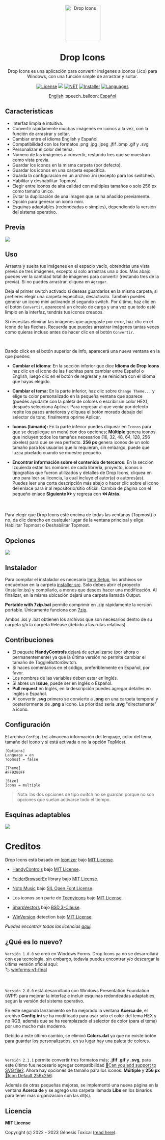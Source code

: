 <p align="center"></p>
<p align="center"><a href="#"><img width="115px" src="docs/assets/Logo-115px.png" align="center" alt="Drop Icons"/></a></p>
<h1 align="center">Drop Icons</h1>
<p align="center">Drop Icons es una aplicación para convertir imágenes a iconos (.ico) para Windows, con una función simple de arrastrar y soltar.</p>

<p align="center">
 <a href="LICENSE"><img alt="License" src="https://img.shields.io/badge/License-MIT-9280FF?style=flat-square&labelColor=343B45"/></a>
 <a href="https://github.com/genesistoxical/drop-icons/releases/tag/2.1.1"><img src="https://img.shields.io/github/v/release/genesistoxical/drop-icons.svg?color=9280FF&label=Release&style=flat-square&labelColor=343B45"/></a>
 <a href="#"><img alt="NET" src="https://img.shields.io/badge/.NET_Framework-4.8-9280FF?style=flat-square&labelColor=343B45"/></a> 
 <a href="/installer%20src"><img alt="Installer" src="https://img.shields.io/badge/Installer-ISS-9280FF?style=flat-square&labelColor=343B45"/></a>
 <a href="#"><img alt="Languages" src="https://img.shields.io/badge/Idiomas-2-9280FF?style=flat-square&labelColor=343B45"/></a>
</p>

<p align="center">
<a href="README.md">English</a> :speech_balloon: <a href="README-es.md">Español</a>
</p>

## Características
* Interfaz limpia e intuitiva.
* Convertir rápidamente muchas imágenes en iconos a la vez, con la función de arrastrar y soltar.
* Cambiar entre el idioma English y Español.
* Compatibilidad con los formatos .png .jpg .jpeg .jfif .bmp .gif y .svg
* Personalizar el color del tema.
* Número de las imágenes a convertir, restando tres que se muestran como vista previa.
* Guardar los iconos en la misma carpeta (por defecto).
* Guardar los iconos en una carpeta específica.
* Guarda la configuración en un archivo .ini (excepto para los switches).
* Habilitar y deshabilitar Topmost.
* Elegir entre iconos de alta calidad con múltiples tamaños o solo 256 px como tamaño único.
* Evitar la duplicación de una imagen que se ha añadido previamente.
* Opción para generar un icono mini.
* Esquinas adaptables (redondeadas o simples), dependiendo la versión del sistema operativo.

## Previa
<a href="#"><img src="docs/assets/Drop-Icons-v2.gif"/></a>

## Uso
Arrastra y suelta tus imágenes en el espacio vacío, obtendrás una vista previa de tres imágenes, excepto si solo arrastras una o dos. Más abajo puedes ver la cantidad total de imágenes para convertir (restando tres de la previa). Si no puedes arrastrar, cliquea en `Agregar`.

Deja el primer switch activado si deseas guardarlos en la misma carpeta, si prefieres elegir una carpeta específica, desactivalo. También puedes generar un icono mini activando el segundo switch. Por último, haz clic en el botón `Convertir`, aparecerá un círculo de carga y una vez que todo esté limpio en la interfaz, tendrás tus iconos creados.

Si necesitas eliminar las imágenes que agregaste por error, haz clic en el icono de las flechas. Recuerda que puedes arrastrar imágenes tantas veces como quieras incluso antes de hacer clic en el botón `Convertir`.

<br>

Dando click en el botón superior de Info, aparecerá una nueva ventana en la que puedes:

- **Cambiar el idioma:** En la sección inferior que dice **Idioma de Drop Icons** haz clic en el icono de las flechitas para cambiar entre Español o English, luego clic en el botón de regresar y se reiniciará con el idioma que hayas elegido.

- **Cambiar el tema:** En la parte inferior, haz clic sobre `Change Theme...` y elige tu color personalizado en la pequeña ventana que aparece (puedes ayudarte con la paleta de colores o escribir un color HEX), después selecciona Aplicar. Para regresar al que venía por defecto repite los pasos anteriores y cliquea el botón morado debajo del selector de tono, finalmente oprime Aplicar.

- **Iconos (tamaño):** En la parte inferior puedes cliquear en `Iconos` para que se despliegue un menú con dos opciones; **Múltiple** genera iconos que incluyen todos los tamaños necesarios (16, 32, 48, 64, 128, 256 pixeles) para que se vea perfecto. **256 px** genera iconos de un solo tamaño para los usuarios que lo requieran, sin embargo, puede que luzca pixelado cuando se muestre pequeño.

- **Encontrar información sobre el contenido de terceros:** En la sección izquierda están los nombres de cada librería, proyecto, iconos o tipografías que fueron utilizados y detalles de Drop Icons, cliquea en uno para leer su licencia, la cual incluye el autor(a) o autores(as). Puedes leer una corta descripción más abajo o hacer clic sobre el icono del enlace para ir al repositorio/sitio oficial. Cambia de página con el pequeño enlace **Siguiente 🢖🢖** y regresa con **🢔🢔 Atrás**.

<br>

Para elegir que Drop Icons esté encima de todas las ventanas (Topmost) o no, da clic derecho en cualquier lugar de la ventana principal y elige Habilitar Topmost o Deshabilitar Topmost.

## Opciones
<a href="#"><img src="docs/assets/Drop-Icons-Options-v2.gif"/></a>

## Instalador
Para compilar el instalador es necesario [Inno Setup](https://jrsoftware.org/isinfo.php), los archivos se encuentran en la carpeta [installer src](/installer%20src). Solo debes abrir el proyecto (Installer.iss) y compilarlo, a menos que desees hacer una modificación. Al finalizar, en la misma ubicación dejará una carpeta llamada Output.

**Portable with 7zip.bat** permite comprimir en .zip rápidamente la versión portable. Únicamente funciona con [7zip](https://www.7-zip.org/).

Ambos .iss y .bat obtienen los archivos que son necesarios dentro de su carpeta y/o la carpeta Release (debido a las rutas relativas).

## Contribuciones
* El paquete **HandyControls** dejará de actualizarse (por ahora o permanentemente) ya que la última versión no permite cambiar el tamaño de ToggleButtonSwitch.
* Si haces comentarios en el código, preferiblemente en Español, por favor.
* Los nombres de las variables deben estar en Inglés.
* Si abres un **Issue**, puede ser en Inglés o Español.
* **Pull request** en Inglés, en la descripción puedes agregar detalles en Inglés o Español.
* Al convertir **.svg** primero se convierte a **.png** en una carpeta temporal y posteriormente de **.png** a icono. La prioridad sería **.svg** "directamente" a icono.
  
## Configuración
El archivo `Config.ini` almacena información del lenguaje, color del tema, tamaño del icono y si está activada o no la opción TopMost.

~~~
[Options]
Language = en
Topmost = false

[Theme]
#FF9280FF

[Size]
Icons = multiple
~~~

>Nota: las dos opciones de tipo switch no se guardan porque no son opciones que suelan activarse todo el tiempo.

## Esquinas adaptables
<a href="#"><img src="docs/assets/Drop-Icons-Corners-v2.png"/></a>

# Creditos
Drop Icons está basado en [Iconizer](https://github.com/willnode/Iconizer) bajo [MIT License](https://github.com/willnode/Iconizer/blob/master/LICENSE).

* [HandyControls](https://github.com/ghost1372/HandyControls) bajo [MIT License](https://github.com/ghost1372/HandyControls/blob/develop/LICENSE).

* [FolderBrowserEx](https://github.com/evaristocuesta/FolderBrowserEx) library bajo [MIT License](https://github.com/evaristocuesta/FolderBrowserEx/blob/master/LICENSE).

* [Noto Music](https://fonts.google.com/noto/specimen/Noto+Music) bajo [SIL Open Font License](/src/DropIcons/Docs/Noto%20Music/OFL.txt).

* Los iconos son parte de [Teenyicons](https://github.com/teenyicons/teenyicons) bajo [MIT License](https://github.com/teenyicons/teenyicons/blob/master/LICENSE).

* [SharpVectors](https://github.com/ElinamLLC/SharpVectors/) bajo [BSD 3-Clause](https://github.com/ElinamLLC/SharpVectors/blob/master/License.md).

* [WinVersion](https://github.com/shaovoon/win_version_detection) detection bajo [MIT License](https://github.com/shaovoon/win_version_detection/blob/main/LICENSE).

*Puedes encontrar todas las licencias [aquí](/src/DropIcons/Docs).*

## ¿Qué es lo nuevo?
`Versión 1.0.0` se creó en Windows Forms. Drop Icons ya no se desarrollará con esa tecnología, sin embargo, todavía puedes encontrar y/o descargar la última versión oficial aquí:
<br>
🏷️ [winforms-v1-final](https://github.com/genesistoxical/drop-icons/tree/winforms-v1-final)

<br>

`Versión 2.0.0` está desarrollada con Windows Presentation Foundation (WPF) para mejorar la interfaz e incluir esquinas redondeadas adaptables, según la versión del sistema operativo.

En este segundo lanzamiento se ha mejorado la ventana **Acerca de**, el archivo **Config.ini** se ha modificado para usar solo el color del tema HEX y no RGB, además que se ha reemplazado el selector de color (para el tema) por uno mucho más moderno.

Debido a este último cambio, se eliminó **Colors.dat** ya que no existe botón para guardar los personalizados, en su lugar hay una paleta de colores.

<br>

`Versión 2.1.1` permite convertir tres formatos más; **.jfif .gif** y **.svg**, para este último fue necesario agregar compatibilidad [📍Can you add support to SVG file?](https://github.com/genesistoxical/drop-icons/issues/2). Ahora hay opciones de tamaño para los iconos: **Múltiple** y **256 px** [📍Icon Default 256x256](https://github.com/genesistoxical/drop-icons/discussions/1).

Además de otras pequeñas mejoras, se implementó una nueva página en la ventana **Acerca de** y se agregó una carpeta llamada **Libs** en los binarios para tener más organización con las dll(s).

## Licencia
**MIT License**

Copyright (c) 2022 - 2023 Génesis Toxical ([read here](LICENSE)).
